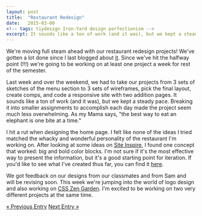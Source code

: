 ```yaml
---
layout: post
title:  "Restaurant Redesign"
date:   2015-03-08
<!-- tags: tiydesign Iron-Yard design perfectionism -->
excerpt: It sounds like a ton of work (and it was), but we kept a steady pace. Breaking it into smaller assignments to accomplish each day made the project seem much less overwhelming. As my Mama says, "the best way to eat an elephant is one bite at a time."
---
```


We're moving full steam ahead with our restaurant redesign projects! We've gotten a lot done since I last blogged about [it](http://crowjm.github.io/2015/02/22/exploring-typography.html). Since we've hit the halfway point (!!!) we're going to be working on at least one project a week for rest of the semester.

Last week and over the weekend, we had to take our projects from 3 sets of sketches of the menu section to 3 sets of wireframes, pick the final layout, create comps, and code a responsive site with two addition pages. It sounds like a ton of work (and it was), but we kept a steady pace. Breaking it into smaller assignments to accomplish each day made the project seem much less overwhelming. As my Mama says, "the best way to eat an elephant is one bite at a time."

I hit a rut when designing the home page. I felt like none of the ideas I tried matched the whacky and wonderful personality of the restaurant I'm working on. After looking at some ideas on [Site Inspire](http://www.siteinspire.com/), I found one concept that worked: big and bold color blocks. I'm not sure if it's the most effective way to present the information, but it's a good starting point for iteration. If you'd like to see what I've created thus far, you can find it [here](http://crowjm.github.io/tiy_assignments/day_29/bouldin_redesign/index.html). 

We got feedback on our designs from our classmates and from Sam and will be revising soon. This week we're jumping into the world of logo design and also working on [CSS Zen Garden](http://www.csszengarden.com/). I'm excited to be working on two very different projects at the same time.

<div>
	<a class="previous-entry" href="http://jessecrow.com/2015/03/03/TIY-Hackathon.html">&laquo; Previous Entry</a>
	<a class="next-entry" href="http://jessecrow.com/2015/03/10/on-iteration.html">Next Entry &raquo;</a>
</div>